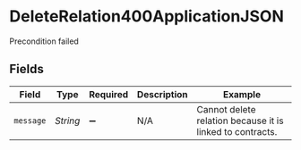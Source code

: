 # DeleteRelation400ApplicationJSON

Precondition failed


## Fields

| Field                                                     | Type                                                      | Required                                                  | Description                                               | Example                                                   |
| --------------------------------------------------------- | --------------------------------------------------------- | --------------------------------------------------------- | --------------------------------------------------------- | --------------------------------------------------------- |
| `message`                                                 | *String*                                                  | :heavy_minus_sign:                                        | N/A                                                       | Cannot delete relation because it is linked to contracts. |
